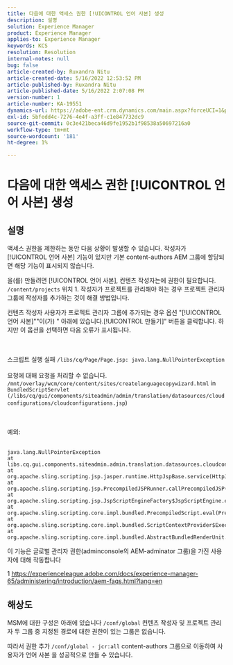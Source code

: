 ```yaml
---
title: 다음에 대한 액세스 권한 [!UICONTROL 언어 사본] 생성
description: 설명
solution: Experience Manager
product: Experience Manager
applies-to: Experience Manager
keywords: KCS
resolution: Resolution
internal-notes: null
bug: false
article-created-by: Ruxandra Nitu
article-created-date: 5/16/2022 12:53:52 PM
article-published-by: Ruxandra Nitu
article-published-date: 5/16/2022 2:07:08 PM
version-number: 1
article-number: KA-19551
dynamics-url: https://adobe-ent.crm.dynamics.com/main.aspx?forceUCI=1&pagetype=entityrecord&etn=knowledgearticle&id=2e4a6f36-17d5-ec11-a7b5-000d3a37750e
exl-id: 5bfedd4c-7276-4e4f-a3ff-c1e847732dc9
source-git-commit: 0c3e421beca46d9fe1952b1f98538a50697216a0
workflow-type: tm+mt
source-wordcount: '181'
ht-degree: 1%

---
```


# 다음에 대한 액세스 권한 [!UICONTROL 언어 사본] 생성

## 설명


액세스 권한을 제한하는 동안 다음 상황이 발생할 수 있습니다. 작성자가 [!UICONTROL 언어 사본] 기능이 있지만 기본 content-authors AEM 그룹에 할당되면 해당 기능이 표시되지 않습니다.

을(를) 만들려면 [!UICONTROL 언어 사본], 컨텐츠 작성자는에 권한이 필요합니다. `/content/projects` 위치 1. 작성자가 프로젝트를 관리해야 하는 경우 프로젝트 관리자 그룹에 작성자를 추가하는 것이 해결 방법입니다.

컨텐츠 작성자 사용자가 프로젝트 관리자 그룹에 추가되는 경우 옵션 &quot;[!UICONTROL 언어 사본]&quot;&quot;이(가) &quot; 아래에 있습니다.[!UICONTROL 만들기]&quot; 버튼을 클릭합니다. 하지만 이 옵션을 선택하면 다음 오류가 표시됩니다.


<br><br>스크립트 실행 실패 `/libs/cq/Page/Page.jsp: java.lang.NullPointerException`<br><br>
요청에 대해 요청을 처리할 수 없습니다. `/mnt/overlay/wcm/core/content/sites/createlanguagecopywizard.html` in `BundledScriptServlet (/libs/cq/gui/components/siteadmin/admin/translation/datasources/cloudconfigurations/cloudconfigurations.jsp`)

<br><br>예외:<br><br>

```
java.lang.NullPointerException
at libs.cq.gui.components.siteadmin.admin.translation.datasources.cloudconfigurations.cloudconfigurations__002e__jsp._jspService(cloudconfigurations__002e__jsp.java:183)
at org.apache.sling.scripting.jsp.jasper.runtime.HttpJspBase.service(HttpJspBase.java:70)
at org.apache.sling.scripting.jsp.PrecompiledJSPRunner.callPrecompiledJSP(PrecompiledJSPRunner.java:72)
at org.apache.sling.scripting.jsp.JspScriptEngineFactory$JspScriptEngine.eval(JspScriptEngineFactory.java:583)
at org.apache.sling.scripting.core.impl.bundled.PrecompiledScript.eval(PrecompiledScript.java:56)
at org.apache.sling.scripting.core.impl.bundled.ScriptContextProvider$ExecutableContext.eval(ScriptContextProvider.java:170)
at org.apache.sling.scripting.core.impl.bundled.AbstractBundledRenderUnit.eval(AbstractBundledRenderUnit.java:135)
```




이 기능은 글로벌 관리자 권한(adminconsole의 AEM-adminator 그룹)을 가진 사용자에 대해 작동합니다



1 https://experienceleague.adobe.com/docs/experience-manager-65/administering/introduction/aem-faqs.html?lang=en


## 해상도


MSM에 대한 구성은 아래에 있습니다 `/conf/global` 컨텐츠 작성자 및 프로젝트 관리자 두 그룹 중 지정된 경로에 대한 권한이 있는 그룹은 없습니다.

따라서 권한 추가 `/conf/global - jcr:all` content-authors 그룹으로 이동하여 사용자가 언어 사본 을 성공적으로 만들 수 있습니다.
